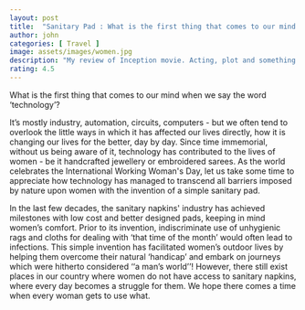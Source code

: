 ```yaml
---
layout: post
title:  "Sanitary Pad : What is the first thing that comes to our mind when we say the word ‘technology’? ..."
author: john
categories: [ Travel ]
image: assets/images/women.jpg
description: "My review of Inception movie. Acting, plot and something else in this short description."
rating: 4.5
---
```


What is the first thing that comes to our mind when we say the word ‘technology’? 

It’s mostly industry, automation, circuits, computers - but we often tend to overlook the little ways in which it has affected our lives directly, how it is changing our lives for the better, day by day. Since time immemorial, without us being aware of it, technology has contributed to the lives of women - be it handcrafted jewellery or embroidered sarees. As the world celebrates the International Working Woman's Day, let us take some time to appreciate how technology has managed to transcend all barriers imposed by nature upon women with the invention of a simple sanitary pad.

In the last few decades, the sanitary napkins' industry has achieved milestones with low cost and better designed pads, keeping in mind women’s comfort. Prior to its invention, indiscriminate use of unhygienic rags and cloths for dealing with ‘that time of the month’ would often lead to infections. This simple invention has facilitated women’s outdoor lives by helping them overcome their natural ‘handicap’ and embark on journeys which were hitherto considered ‘‘a man’s world’’! However, there still exist places in our country where women do not have access to sanitary napkins, where every day becomes a struggle for them. We hope there comes a time when every woman gets to use what.
